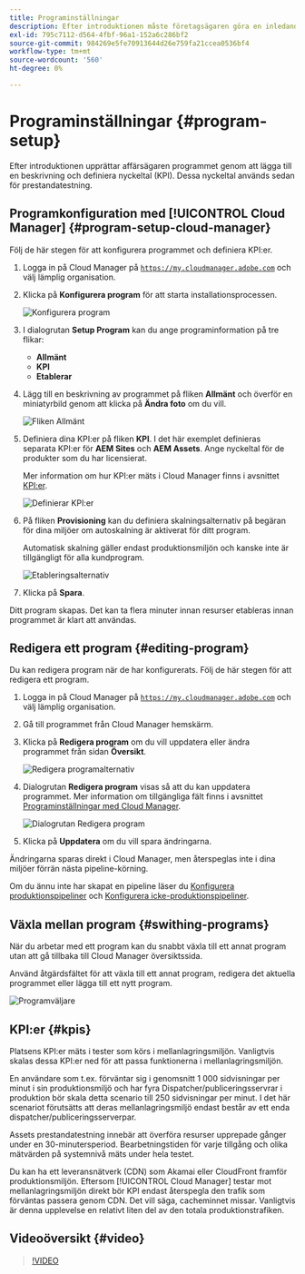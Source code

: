 ```yaml
---
title: Programinställningar
description: Efter introduktionen måste företagsägaren göra en inledande konfiguration av programmet.
exl-id: 795c7112-d564-4fbf-96a1-152a6c286bf2
source-git-commit: 984269e5fe70913644d26e759fa21ccea0536bf4
workflow-type: tm+mt
source-wordcount: '560'
ht-degree: 0%

---
```



# Programinställningar {#program-setup}

Efter introduktionen upprättar affärsägaren programmet genom att lägga till en beskrivning och definiera nyckeltal (KPI). Dessa nyckeltal används sedan för prestandatestning.

## Programkonfiguration med [!UICONTROL Cloud Manager] {#program-setup-cloud-manager}

Följ de här stegen för att konfigurera programmet och definiera KPI:er.

1. Logga in på Cloud Manager på [`https://my.cloudmanager.adobe.com`](https://my.cloudmanager.adobe.com) och välj lämplig organisation.

1. Klicka på **Konfigurera program** för att starta installationsprocessen.

   ![Konfigurera program](/help/assets/set-up-program/setup1.png)

1. I dialogrutan **Setup Program** kan du ange programinformation på tre flikar:

   * **Allmänt**
   * **KPI**
   * **Etablerar**

1. Lägg till en beskrivning av programmet på fliken **Allmänt** och överför en miniatyrbild genom att klicka på **Ändra foto** om du vill.

   ![Fliken Allmänt](/help/assets/Setup_Program-General.png)

1. Definiera dina KPI:er på fliken **KPI**. I det här exemplet definieras separata KPI:er för **AEM Sites** och **AEM Assets**. Ange nyckeltal för de produkter som du har licensierat.

   Mer information om hur KPI:er mäts i Cloud Manager finns i avsnittet [KPI:er](#kpis).

   ![Definierar KPI:er](/help/assets/Setup_Program-KPIs.png)

1. På fliken **Provisioning** kan du definiera skalningsalternativ på begäran för dina miljöer om autoskalning är aktiverat för ditt program.

   Automatisk skalning gäller endast produktionsmiljön och kanske inte är tillgängligt för alla kundprogram.

   ![Etableringsalternativ](/help/assets/Setup_Program-Provisioning.png)

1. Klicka på **Spara**.

Ditt program skapas. Det kan ta flera minuter innan resurser etableras innan programmet är klart att användas.

## Redigera ett program {#editing-program}

Du kan redigera program när de har konfigurerats. Följ de här stegen för att redigera ett program.

1. Logga in på Cloud Manager på [`https://my.cloudmanager.adobe.com`](https://my.cloudmanager.adobe.com) och välj lämplig organisation.

1. Gå till programmet från Cloud Manager hemskärm.

1. Klicka på **Redigera program** om du vill uppdatera eller ändra programmet från sidan **Översikt**.

   ![Redigera programalternativ](/help/assets/set-up-program/edit-program1.png)

1. Dialogrutan **Redigera program** visas så att du kan uppdatera programmet. Mer information om tillgängliga fält finns i avsnittet [Programinställningar med Cloud Manager](#program-setup-cloud-manager).

   ![Dialogrutan Redigera program](/help/assets/set-up-program/edit-program-general.png)

1. Klicka på **Uppdatera** om du vill spara ändringarna.

Ändringarna sparas direkt i Cloud Manager, men återspeglas inte i dina miljöer förrän nästa pipeline-körning.

Om du ännu inte har skapat en pipeline läser du [Konfigurera produktionspipeliner](/help/using/production-pipelines.md) och [Konfigurera icke-produktionspipeliner](/help/using/non-production-pipelines.md).

## Växla mellan program {#swithing-programs}

När du arbetar med ett program kan du snabbt växla till ett annat program utan att gå tillbaka till Cloud Manager översiktssida.

Använd åtgärdsfältet för att växla till ett annat program, redigera det aktuella programmet eller lägga till ett nytt program.

![Programväljare](/help/assets/set-up-program/setup2.png)

## KPI:er {#kpis}

Platsens KPI:er mäts i tester som körs i mellanlagringsmiljön. Vanligtvis skalas dessa KPI:er ned för att passa funktionerna i mellanlagringsmiljön.

En användare som t.ex. förväntar sig i genomsnitt 1 000 sidvisningar per minut i sin produktionsmiljö och har fyra Dispatcher/publiceringsservrar i produktion bör skala detta scenario till 250 sidvisningar per minut. I det här scenariot förutsätts att deras mellanlagringsmiljö endast består av ett enda dispatcher/publiceringsserverpar.

Assets prestandatestning innebär att överföra resurser upprepade gånger under en 30-minutersperiod. Bearbetningstiden för varje tillgång och olika mätvärden på systemnivå mäts under hela testet.

Du kan ha ett leveransnätverk (CDN) som Akamai eller CloudFront framför produktionsmiljön. Eftersom [!UICONTROL Cloud Manager] testar mot mellanlagringsmiljön direkt bör KPI endast återspegla den trafik som förväntas passera genom CDN. Det vill säga, cacheminnet missar. Vanligtvis är denna upplevelse en relativt liten del av den totala produktionstrafiken.

## Videoöversikt {#video}

>[!VIDEO](https://video.tv.adobe.com/v/26313/)
